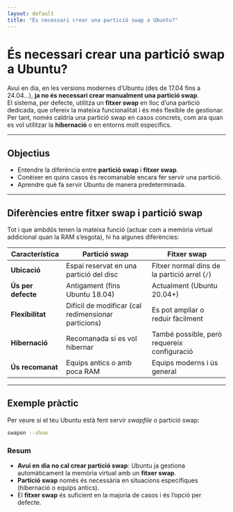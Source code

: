 ```yaml
---
layout: default
title: "És necessari crear una partició swap a Ubuntu?"
---
```


# És necessari crear una partició swap a Ubuntu?

Avui en dia, en les versions modernes d’Ubuntu (des de 17.04 fins a 24.04…), **ja no és necessari crear manualment una partició swap**.  
El sistema, per defecte, utilitza un **fitxer swap** en lloc d’una partició dedicada, que ofereix la mateixa funcionalitat i és més flexible de gestionar.  
Per tant, només caldria una partició swap en casos concrets, com ara quan es vol utilitzar la **hibernació** o en entorns molt específics.

---

## Objectius

- Entendre la diferència entre **partició swap** i **fitxer swap**.  
- Conèixer en quins casos és recomanable encara fer servir una partició.  
- Aprendre què fa servir Ubuntu de manera predeterminada.  

---

## Diferències entre fitxer swap i partició swap

Tot i que ambdós tenen la mateixa funció (actuar com a memòria virtual addicional quan la RAM s’esgota), hi ha algunes diferències:

| Característica     | Partició swap                          | Fitxer swap                                  |
|--------------------|----------------------------------------|----------------------------------------------|
| **Ubicació**       | Espai reservat en una partició del disc | Fitxer normal dins de la partició arrel (`/`) |
| **Ús per defecte** | Antigament (fins Ubuntu 18.04)          | Actualment (Ubuntu 20.04+)                    |
| **Flexibilitat**   | Difícil de modificar (cal redimensionar particions) | Es pot ampliar o reduir fàcilment   |
| **Hibernació**     | Recomanada si es vol hibernar           | També possible, però requereix configuració   |
| **Ús recomanat**   | Equips antics o amb poca RAM            | Equips moderns i ús general                   |

---

## Exemple pràctic

Per veure si el teu Ubuntu està fent servir *swapfile* o partició swap:

```bash
swapon --show
``` 

### Resum
- **Avui en dia no cal crear partició swap**: Ubuntu ja gestiona automàticament la memòria virtual amb un **fitxer swap**.  
- **Partició swap** només és necessària en situacions específiques (hibernació o equips antics).  
- El **fitxer swap** és suficient en la majoria de casos i és l’opció per defecte.
